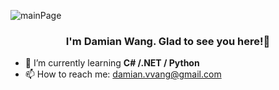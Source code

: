 ![mainPage](https://user-images.githubusercontent.com/116505961/197438107-c3bec6bd-bbca-4dd5-b66e-03ee565205a0.jpg)
<h3 align="center">I'm Damian Wang. Glad to see you here!👋</h3>

- 🌱 I’m currently learning **C# /.NET / Python**
- 📫 How to reach me: damian.vvang@gmail.com

<!--
**damian-vvang/damian-vvang** is a ✨ _special_ ✨ repository because its `README.md` (this file) appears on your GitHub profile.

Here are some ideas to get you started:

- 🔭 I’m currently working on ...
- 🌱 I’m currently learning ...
- 👯 I’m looking to collaborate on ...
- 🤔 I’m looking for help with ...
- 💬 Ask me about ...
- 📫 How to reach me: ...
- 😄 Pronouns: ...
- ⚡ Fun fact: ...
-->
